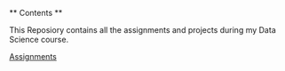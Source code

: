 
** Contents **


This Reposiory contains all the assignments and projects during my Data Science course.


[Assignments](https://github.com/AbhiramiVT/Board-Infinity/tree/main/Assignments)

